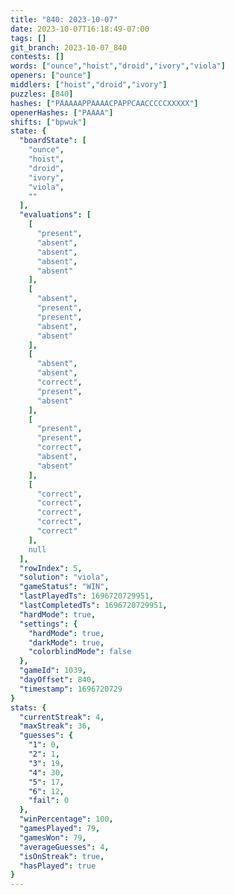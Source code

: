 ```yaml
---
title: "840: 2023-10-07"
date: 2023-10-07T16:18:49-07:00
tags: []
git_branch: 2023-10-07_840
contests: []
words: ["ounce","hoist","droid","ivory","viola"]
openers: ["ounce"]
middlers: ["hoist","droid","ivory"]
puzzles: [840]
hashes: ["PAAAAAPPAAAACPAPPCAACCCCCXXXXX"]
openerHashes: ["PAAAA"]
shifts: ["bpwuk"]
state: {
  "boardState": [
    "ounce",
    "hoist",
    "droid",
    "ivory",
    "viola",
    ""
  ],
  "evaluations": [
    [
      "present",
      "absent",
      "absent",
      "absent",
      "absent"
    ],
    [
      "absent",
      "present",
      "present",
      "absent",
      "absent"
    ],
    [
      "absent",
      "absent",
      "correct",
      "present",
      "absent"
    ],
    [
      "present",
      "present",
      "correct",
      "absent",
      "absent"
    ],
    [
      "correct",
      "correct",
      "correct",
      "correct",
      "correct"
    ],
    null
  ],
  "rowIndex": 5,
  "solution": "viola",
  "gameStatus": "WIN",
  "lastPlayedTs": 1696720729951,
  "lastCompletedTs": 1696720729951,
  "hardMode": true,
  "settings": {
    "hardMode": true,
    "darkMode": true,
    "colorblindMode": false
  },
  "gameId": 1039,
  "dayOffset": 840,
  "timestamp": 1696720729
}
stats: {
  "currentStreak": 4,
  "maxStreak": 36,
  "guesses": {
    "1": 0,
    "2": 1,
    "3": 19,
    "4": 30,
    "5": 17,
    "6": 12,
    "fail": 0
  },
  "winPercentage": 100,
  "gamesPlayed": 79,
  "gamesWon": 79,
  "averageGuesses": 4,
  "isOnStreak": true,
  "hasPlayed": true
}
---
```

<!-- more -->
